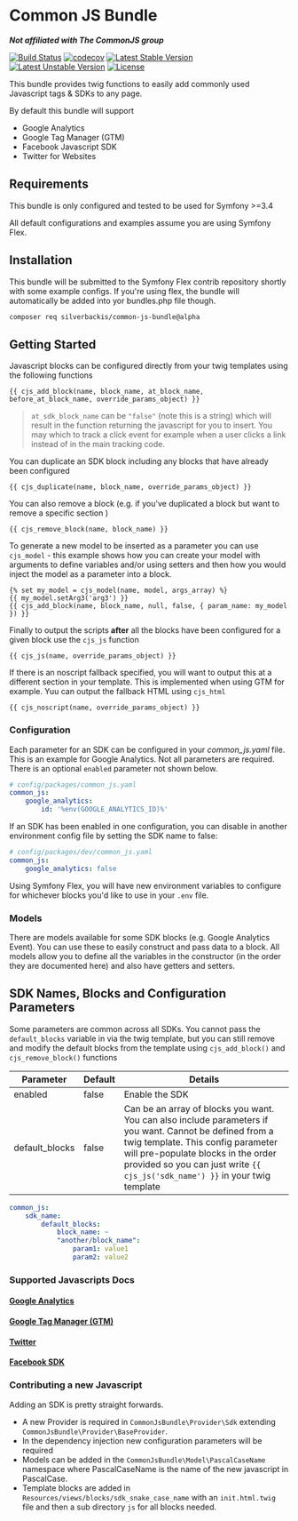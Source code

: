 # Common JS Bundle
***Not affiliated with The CommonJS group***

[![Build Status](https://travis-ci.org/silverbackis/common-js-bundle.svg?branch=master)](https://travis-ci.org/silverbackis/common-js-bundle)
[![codecov](https://codecov.io/gh/silverbackis/common-js-bundle/branch/master/graph/badge.svg)](https://codecov.io/gh/silverbackis/common-js-bundle)
[![Latest Stable Version](https://poser.pugx.org/silverbackis/common-js-bundle/v/stable)](https://packagist.org/packages/silverbackis/common-js-bundle)
[![Latest Unstable Version](https://poser.pugx.org/silverbackis/common-js-bundle/v/unstable)](https://packagist.org/packages/silverbackis/common-js-bundle)
[![License](https://poser.pugx.org/silverbackis/common-js-bundle/license)](https://packagist.org/packages/silverbackis/common-js-bundle)

This bundle provides twig functions to easily add commonly used Javascript tags & SDKs to any page.

By default this bundle will support
- Google Analytics
- Google Tag Manager (GTM)
- Facebook Javascript SDK
- Twitter for Websites

## Requirements
This bundle is only configured and tested to be used for Symfony >=3.4

All default configurations and examples assume you are using Symfony Flex.

## Installation
This bundle will be submitted to the Symfony Flex contrib repository shortly with some example configs. If you're using flex, the bundle will automatically be added into yor bundles.php file though.
```bash
composer req silverbackis/common-js-bundle@alpha
```

## Getting Started
Javascript blocks can be configured directly from your twig templates using the following functions
```twig
{{ cjs_add_block(name, block_name, at_block_name, before_at_block_name, override_params_object) }}
```
>`at_sdk_block_name` can be `"false"` (note this is a string) which will result in the function returning the javascript for you to insert. You may which to track a click event for example when a user clicks a link instead of in the main tracking code.

You can duplicate an SDK block including any blocks that have already been configured
```twig
{{ cjs_duplicate(name, block_name, override_params_object) }}
```

You can also remove a block (e.g. if you've duplicated a block but want to remove a specific section )
```twig
{{ cjs_remove_block(name, block_name) }}
```

To generate a new model to be inserted as a parameter you can use `cjs_model` - this example shows how you can create your model with arguments to define variables and/or using setters and then how you would inject the model as a parameter into a block.
```twig
{% set my_model = cjs_model(name, model, args_array) %}
{{ my_model.setArg3('arg3') }}
{{ cjs_add_block(name, block_name, null, false, { param_name: my_model }) }}
```

Finally to output the scripts **after** all the blocks have been configured for a given block use the `cjs_js` function
```twig
{{ cjs_js(name, override_params_object) }}
```

If there is an noscript fallback specified, you will want to output this at a different section in your template. This is implemented when using GTM for example. Yuu can output the fallback HTML using `cjs_html`
```twig
{{ cjs_noscript(name, override_params_object) }}
```

### Configuration
Each parameter for an SDK can be configured in your *common_js.yaml* file. This is an example for Google Analytics. Not all parameters are required. There is an optional `enabled` parameter not shown below.
```yaml
# config/packages/common_js.yaml
common_js:
    google_analytics:
        id: '%env(GOOGLE_ANALYTICS_ID)%'
```

If an SDK has been enabled in one configuration, you can disable in another environment config file by setting the SDK name to false:
```yaml
# config/packages/dev/common_js.yaml
common_js:
    google_analytics: false
```

Using Symfony Flex, you will have new environment variables to configure for whichever blocks you'd like to use in your `.env` file.

### Models
There are models available for some SDK blocks (e.g. Google Analytics Event). You can use these to easily construct and pass data to a block. All models allow you to define all the variables in the constructor (in the order they are documented here) and also have getters and setters.

## SDK Names, Blocks and Configuration Parameters
Some parameters are common across all SDKs. You cannot pass the `default_blocks` variable in via the twig template, but you can still remove and modify the default blocks from the template using `cjs_add_block()` and `cjs_remove_block()` functions

| Parameter | Default | Details |
| --- | --- | --- |
| enabled | false | Enable the SDK |
| default_blocks | false | Can be an array of blocks you want. You can also include parameters if you want. Cannot be defined from a twig template. This config parameter will pre-populate blocks in the order provided so you can just write `{{ cjs_js('sdk_name') }}` in your twig template |

```yaml
common_js:
    sdk_name:
        default_blocks:
            block_name: ~
            "another/block_name":
                param1: value1
                param2: value2
```

### Supported Javascripts Docs
#### [Google Analytics](Docs/GoogleAnalytics.md)
#### [Google Tag Manager (GTM)](Docs/GoogleTagManager.md)
#### [Twitter](Docs/Twitter.md)
#### [Facebook SDK](Docs/FacebookSdk.md)

### Contributing a new Javascript
Adding an SDK is pretty straight forwards.
- A new Provider is required in `CommonJsBundle\Provider\Sdk` extending `CommonJsBundle\Provider\BaseProvider`.
- In the dependency injection new configuration parameters will be required
- Models can be added in the `CommonJsBundle\Model\PascalCaseName` namespace where PascalCaseName is the name of the new javascript in PascalCase.
- Template blocks are added in `Resources/views/blocks/sdk_snake_case_name` with an `init.html.twig` file and then a sub directory `js` for all blocks needed.
